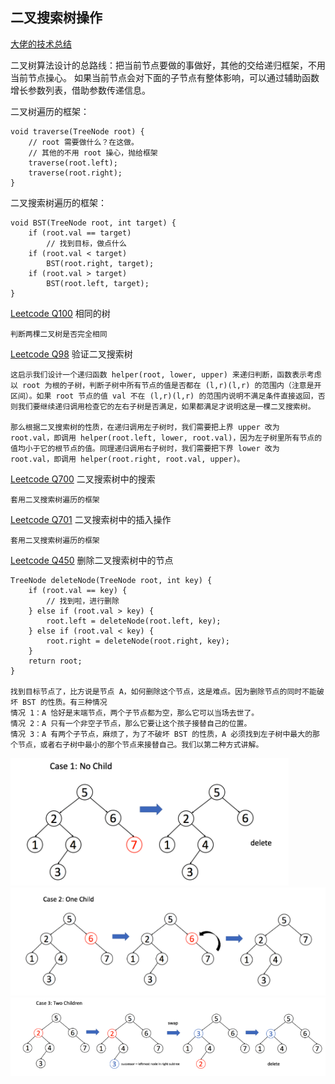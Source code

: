 ## 二叉搜索树操作
[大佬的技术总结](https://labuladong.gitbook.io/algo/shu-ju-jie-gou-xi-lie/er-cha-sou-suo-shu-cao-zuo-ji-jin)

二叉树算法设计的总路线：把当前节点要做的事做好，其他的交给递归框架，不用当前节点操心。
如果当前节点会对下面的子节点有整体影响，可以通过辅助函数增长参数列表，借助参数传递信息。

二叉树遍历的框架：
```
void traverse(TreeNode root) {
    // root 需要做什么？在这做。
    // 其他的不用 root 操心，抛给框架
    traverse(root.left);
    traverse(root.right);
}
```
二叉搜索树遍历的框架：
```
void BST(TreeNode root, int target) {
    if (root.val == target)
        // 找到目标，做点什么
    if (root.val < target) 
        BST(root.right, target);
    if (root.val > target)
        BST(root.left, target);
}
```

[Leetcode Q100](java_src/100.相同的树.java) 相同的树
```
判断两棵二叉树是否完全相同
```

[Leetcode Q98](java_src/98.验证二叉搜索树.java) 验证二叉搜索树
```
这启示我们设计一个递归函数 helper(root, lower, upper) 来递归判断，函数表示考虑以 root 为根的子树，判断子树中所有节点的值是否都在 (l,r)(l,r) 的范围内（注意是开区间）。如果 root 节点的值 val 不在 (l,r)(l,r) 的范围内说明不满足条件直接返回，否则我们要继续递归调用检查它的左右子树是否满足，如果都满足才说明这是一棵二叉搜索树。

那么根据二叉搜索树的性质，在递归调用左子树时，我们需要把上界 upper 改为 root.val，即调用 helper(root.left, lower, root.val)，因为左子树里所有节点的值均小于它的根节点的值。同理递归调用右子树时，我们需要把下界 lower 改为 root.val，即调用 helper(root.right, root.val, upper)。

```

[Leetcode Q700](java_src/700.二叉搜索树中的搜索.java) 二叉搜索树中的搜索
```
套用二叉搜索树遍历的框架
```

[Leetcode Q701](java_src/701.二叉搜索树中的插入操作.java) 二叉搜索树中的插入操作
```
套用二叉搜索树遍历的框架
```

[Leetcode Q450](java_src/450.删除二叉搜索树中的节点.java) 删除二叉搜索树中的节点
```
TreeNode deleteNode(TreeNode root, int key) {
    if (root.val == key) {
        // 找到啦，进行删除
    } else if (root.val > key) {
        root.left = deleteNode(root.left, key);
    } else if (root.val < key) {
        root.right = deleteNode(root.right, key);
    }
    return root;
}

找到目标节点了，比方说是节点 A，如何删除这个节点，这是难点。因为删除节点的同时不能破坏 BST 的性质。有三种情况
情况 1：A 恰好是末端节点，两个子节点都为空，那么它可以当场去世了。
情况 2：A 只有一个非空子节点，那么它要让这个孩子接替自己的位置。
情况 3：A 有两个子节点，麻烦了，为了不破坏 BST 的性质，A 必须找到左子树中最大的那个节点，或者右子树中最小的那个节点来接替自己。我们以第二种方式讲解。
```
![](pic/q450_1.png)
![](pic/q450_2.png)
![](pic/q450_3.png)